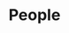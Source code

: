 ---
layout: profiles
permalink: /people/
title: People
description: members of the lab
nav: true
nav_order: 6

profiles:
  # if you want to include more than one profile, just replicate the following block
  # and create one content file for each profile inside _pages/
  - align: right
    image: raj3.jpg
    content: about_raj.md
    image_circular: true # crops the image to make it circular
    more_info: >
      <p>CSE 4134, 3235 Voigt Dr</p>
      <p>La Jolla, CA 92093</p>
  - align: left
    image: 
    content: about_non_ucsd.md
    image_circular: false # crops the image to make it circular
---